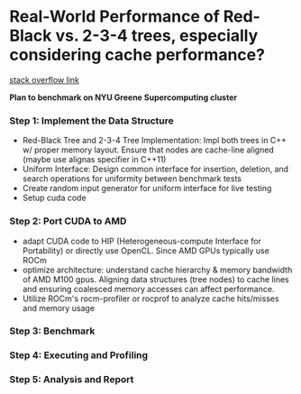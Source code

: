 # Real-World Performance of Red-Black vs. 2-3-4 trees, especially considering cache performance?

[stack overflow link](https://stackoverflow.com/questions/56404500/real-world-performance-of-red-black-vs-2-3-4-trees-especially-considering-cach)

**Plan to benchmark on NYU Greene Supercomputing cluster**

### Step 1: Implement the Data Structure
- Red-Black Tree and 2-3-4 Tree Implementation: Impl both trees in C++ w/ proper memory layout. Ensure that nodes are cache-line aligned (maybe use alignas specifier in C++11)
- Uniform Interface: Design common interface for insertion, deletion, and search operations for uniformity between benchmark tests
- Create random input generator for uniform interface for live testing
- Setup cuda code

### Step 2: Port CUDA to AMD
- adapt CUDA code to HIP (Heterogeneous-compute Interface for Portability) or directly use OpenCL. Since AMD GPUs typically use ROCm
- optimize architecture: understand cache hierarchy & memory bandwidth of AMD M100 gpus. Aligning data structures (tree nodes) to cache lines and ensuring coalesced memory accesses can affect performance.
- Utilize ROCm's rocm-profiler or rocprof to analyze cache hits/misses and memory usage

### Step 3: Benchmark

### Step 4: Executing and Profiling

### Step 5: Analysis and Report